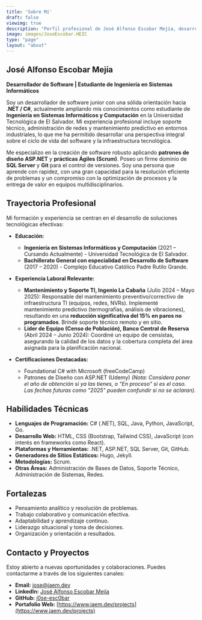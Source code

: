 ```yaml
---
title: 'Sobre Mí' 
draft: false
viewimg: true
description: "Perfil profesional de José Alfonso Escobar Mejía, desarrollador de software con enfoque en .NET, C# y soluciones web."
image: images/JoseEscobar.HEIC
type: "page"
layout: "about"
---
```


## José Alfonso Escobar Mejía
**Desarrollador de Software | Estudiante de Ingeniería en Sistemas Informáticos**

Soy un desarrollador de software junior con una sólida orientación hacia **.NET / C#**, actualmente ampliando mis conocimientos como estudiante de **Ingeniería en Sistemas Informáticos y Computación** en la Universidad Tecnológica de El Salvador. Mi experiencia profesional incluye soporte técnico, administración de redes y mantenimiento predictivo en entornos industriales, lo que me ha permitido desarrollar una perspectiva integral sobre el ciclo de vida del software y la infraestructura tecnológica.

Me especializo en la creación de software robusto aplicando **patrones de diseño ASP.NET** y **prácticas Ágiles (Scrum)**. Poseo un firme dominio de **SQL Server** y **Git** para el control de versiones. Soy una persona que aprende con rapidez, con una gran capacidad para la resolución eficiente de problemas y un compromiso con la optimización de procesos y la entrega de valor en equipos multidisciplinarios.

## Trayectoria Profesional

Mi formación y experiencia se centran en el desarrollo de soluciones tecnológicas efectivas:

*   **Educación:**
    *   **Ingeniería en Sistemas Informáticos y Computación** (2021 – Cursando Actualmente) - Universidad Tecnológica de El Salvador.
    *   **Bachillerato General con especialidad en Desarrollo de Software** (2017 – 2020) - Complejo Educativo Católico Padre Rutilo Grande.

*   **Experiencia Laboral Relevante:**
    *   **Mantenimiento y Soporte TI, Ingenio La Cabaña** (Julio 2024 – Mayo 2025): Responsable del mantenimiento preventivo/correctivo de infraestructura TI (equipos, redes, NVRs). Implementé mantenimiento predictivo (termografías, análisis de vibraciones), resultando en una **reducción significativa del 15% en paros no programados**. Brindé soporte técnico remoto y en sitio.
    *   **Líder de Equipo (Censo de Población), Banco Central de Reserva** (Abril 2024 – Junio 2024): Coordiné un equipo de censistas, asegurando la calidad de los datos y la cobertura completa del área asignada para la planificación nacional.

*   **Certificaciones Destacadas:**
    *   Foundational C# with Microsoft (freeCodeCamp)
    *   Patrones de Diseño con ASP.NET (Udemy)
    *(Nota: Considera poner el año de obtención si ya las tienes, o "En proceso" si es el caso. Las fechas futuras como "2025" pueden confundir si no se aclaran).*

## Habilidades Técnicas

*   **Lenguajes de Programación:** C# (.NET), SQL, Java, Python, JavaScript, Go.
*   **Desarrollo Web:** HTML, CSS (Bootstrap, Tailwind CSS), JavaScript (con interés en frameworks como React).
*   **Plataformas y Herramientas:** .NET, ASP.NET, SQL Server, Git, GitHub.
*   **Generadores de Sitios Estáticos:** Hugo, Jekyll.
*   **Metodologías:** Scrum.
*   **Otras Áreas:** Administración de Bases de Datos, Soporte Técnico, Administración de Sistemas, Redes.

## Fortalezas

*   Pensamiento analítico y resolución de problemas.
*   Trabajo colaborativo y comunicación efectiva.
*   Adaptabilidad y aprendizaje continuo.
*   Liderazgo situacional y toma de decisiones.
*   Organización y orientación a resultados.

## Contacto y Proyectos

Estoy abierto a nuevas oportunidades y colaboraciones. Puedes contactarme a través de los siguientes canales:

*   **Email:** [jose@jaem.dev](mailto:jose@jaem.dev)
*   **LinkedIn:** [José Alfonso Escobar Mejía](https://www.linkedin.com/in/jos%C3%A9-alfonso-escobar-mej%C3%ADa-15133620b/)
*   **GitHub:** [j0se-esc0bar](https://github.com/j0se-esc0bar)
*   **Portafolio Web:** [https://www.jaem.dev/projects](https://www.jaem.dev/projects)
